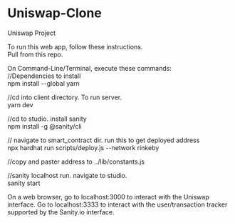 # Uniswap-Clone
Uniswap Project  

To run this web app, follow these instructions.  
Pull from this repo.  
  
On Command-Line/Terminal, execute these commands:  
//Dependencies to install  
npm install --global yarn  
  
//cd into client directory. To run server.  
yarn dev  
  
//cd to studio. install sanity  
npm install -g @sanity/cli  
  
// navigate to smart_contract dir. run this to get deployed address  
npx hardhat run scripts/deploy.js --network rinkeby  
  
//copy and paster address to ../lib/constants.js  
  
//sanity localhost run. navigate to studio.  
sanity start  

On a web browser, go to localhost:3000 to interact with the Uniswap interface.
Go to localhost:3333 to interact with the user/transaction tracker supported by the Sanity.io interface.

